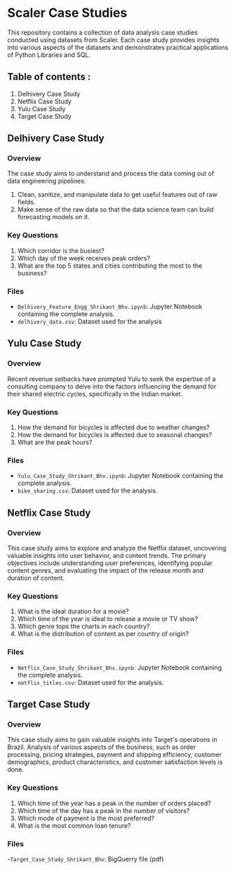 # Scaler Case Studies

This repository contains a collection of data analysis case studies conducted using datasets from Scaler. Each case study provides insights into various aspects of the datasets and demonstrates practical applications of Python Libraries and SQL.

## Table of contents :

1. Delhivery Case Study
2. Netflix Case Study
3. Yulu Case Study
4. Target Case Study

## **Delhivery Case Study**

### Overview
The case study aims to understand and process the data coming out of data engineering pipelines:
1. Clean, sanitize, and manipulate data to get useful features out of raw fields.
2. Make sense of the raw data so that the data science team can build forecasting models on it.

### Key Questions
1. Which corridor is the busiest?
2. Which day of the week receives peak orders?
3. What are the top 5 states and cities contributing the most to the business?

### Files
- `Delhivery_Feature_Engg_Shrikant_Bhv.ipynb`: Jupyter Notebook containing the complete analysis.
- `delhivery_data.csv`: Dataset used for the analysis


## **Yulu Case Study**

### Overview
Recent revenue setbacks have prompted Yulu to seek the expertise of a consulting company to delve into the factors influencing the demand for their shared electric cycles, specifically in the Indian market.

### Key Questions
1. How the demand for bicycles is affected due to weather changes?
2. How the demand for bicycles is affected due to seasonal changes?
3. What are the peak hours?

### Files
- `Yulu_Case_Study_Shrikant_Bhv.ipynb`: Jupyter Notebook containing the complete analysis.
- `bike_sharing.csv`: Dataset used for the analysis.


## **Netflix Case Study**

### Overview
This case study aims to explore and analyze the Netflix dataset, uncovering valuable insights into user behavior, and content trends. The primary objectives include understanding user preferences, identifying popular content genres, and evaluating the impact of the release month and duration of content.

### Key Questions
1. What is the ideal duration for a movie?
2. Which time of the year is ideal to release a movie or TV show?
3. Which genre tops the charts in each country?
4. What is the distribution of content as per country of origin?

### Files
- `Netflix_Case_Study_Shrikant_Bhv.ipynb`: Jupyter Notebook containing the complete analysis.
- `netflix_titles.csv`: Dataset used for the analysis.


## **Target Case Study**

### Overview
This case study aims to gain valuable insights into Target's operations in Brazil. Analysis of various aspects of the business, such as order processing, pricing strategies, payment and shipping efficiency, customer demographics, product characteristics, and customer satisfaction levels is done.

### Key Questions
1. Which time of the year has a peak in the number of orders placed?
2. Which time of the day has a peak in the number of visitors?
3. Which mode of payment is the most preferred?
4. What is the most common loan tenure?

### Files
-`Target_Case_Study_Shrikant_Bhv`: BigQuerry file (pdf)
